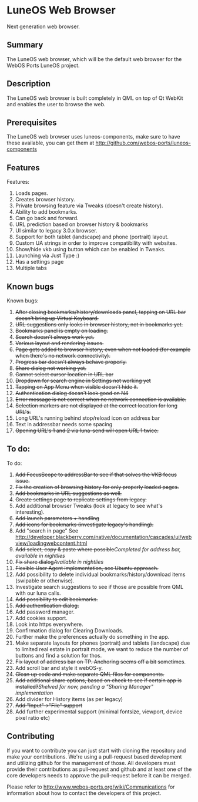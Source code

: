 LuneOS Web Browser
==================

Next generation web browser.

Summary
-------
The LuneOS web browser, which will be the default web browser for the WebOS Ports LuneOS project. 

Description
-----------
The LuneOS web browser is built completely in QML on top of Qt WebKit and enables the user to browse the web.

Prerequisites
-----------
The LuneOS web browser uses luneos-components, make sure to have these available, you can get them at http://github.com/webos-ports/luneos-components

Features
-----------
Features:

1. Loads pages.
2. Creates browser history.
3. Private browsing feature via Tweaks (doesn't create history).
4. Ability to add bookmarks.
5. Can go back and forward.
6. URL prediction based on browser history & bookmarks
7. UI similar to legacy 3.0.x browser.
8. Support for both tablet (landscape) and phone (portrait) layout.
9. Custom UA strings in order to improve compatibility with websites.
10. Show/hide vkb using button which can be enabled in Tweaks.
11. Launching via Just Type :)
12. Has a settings page
13. Multiple tabs

Known bugs
-----------
Known bugs:

1. <s>After closing bookmarks/history/downloads panel, tapping on URL bar doesn't bring up Virtual Keyboard.</s>
2. <s>URL suggestions only looks in browser history, not in bookmarks yet.</s>
3. <s>Bookmarks panel is empty on loading.</s>
4. <s>Search doesn't always work yet.</s>
5. <s>Various layout and rendering issues.</s>
6. <s>Page gets added to browser history, even when not loaded (for example when there's no network connectivity).</s>
7. <s>Progress bar doesn't always behave properly.</s>
8. <s>Share dialog not working yet.</s>
9. <s>Cannot select cursor location in URL bar</s>
10. <s>Dropdown for search engine in Settings not working yet</s>
11. <s>Tapping on App Menu when visible doesn't hide it.</s>
12. <s>Authentication dialog doesn't look good on N4</s>
13. <s>Error message is not correct when no network connection is available.</s>
14. <s>Selection markers are not displayed at the correct location for long URL's. </s>
15. Long URL's running behind stop/reload icon on address bar
16. Text in addressbar needs some spacing
17. <s>Opening URL's 1 and 2 via luna-send will open URL 1 twice.</s>

To do:
-----------
To do:

1. <s>Add FocusScope to addressBar to see if that solves the VKB focus issue.</s>
2. <s>Fix the creation of browsing history for only properly loaded pages.</s>
3. <s>Add bookmarks in URL suggestions as well.</s>
4. <s>Create settings page to replicate settings from legacy.</s>
5. Add additional browser Tweaks (look at legacy to see what's interesting). 
6. <s>Add launch parameters + handling</s>
7. <s>Add icons for bookmarks (investigate legacy's handling).</s>
8. Add "search in page" See http://developer.blackberry.com/native/documentation/cascades/ui/webview/loadingwebcontent.html
9. <s>Add select, copy & paste where possible</s><i>Completed for address bar, available in nightlies</i>
10. <s>Fix share dialog</s><i>Available in nightlies</i>
11. <s>Flexible User Agent implementation, see Ubuntu approach.</s>
12. Add possibility to delete individual bookmarks/history/download items (swipable or otherwise).
13. Investigate search suggestions to see if those are possible from QML with our luna calls.
14. <s>Add possibility to edit bookmarks.</s>
15. <s>Add authentication dialog.</s>
16. Add password manager.
17. Add cookies support.
18. Look into https everywhere.
19. Confirmation dialog for Clearing Downloads.
20. Further make the preferences actually do something in the app.
21. Make separate layouts for phones (portrait) and tablets (landscape) due to limited real estate in portrait mode, we want to reduce the number of buttons and find a solution for thos.
22. <s>Fix layout of address bar on TP. Anchoring seems off a bit sometimes</s>.
23. Add scroll bar and style it webOS-y.
24. <s>Clean up code and make separate QML files for components.</s>
25. <s>Add additional share options, based on check to see if certain app is installed?</s><i>Shelved for now, pending a "Sharing Manager" implementation</i>
26. Add divider for History items (as per legacy)
27. <s>Add "Input"->"File" support</s>
28. Add further experimental support (minimal fontsize, viewport, device pixel ratio etc)

## Contributing

If you want to contribute you can just start with cloning the repository and make your
contributions. We're using a pull-request based development and utilizing github for the
management of those. All developers must provide their contributions as pull-request and
github and at least one of the core developers needs to approve the pull-request before it
can be merged.

Please refer to http://www.webos-ports.org/wiki/Communications for information about how to
contact the developers of this project.

